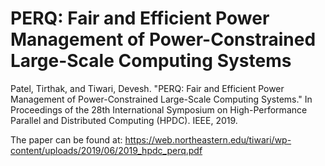 # PERQ: Fair and Efficient Power Management of Power-Constrained Large-Scale Computing Systems

Patel, Tirthak, and Tiwari, Devesh. "PERQ: Fair and Efficient Power Management of Power-Constrained Large-Scale Computing Systems." In Proceedings of the 28th International Symposium on High-Performance Parallel and Distributed Computing (HPDC). IEEE, 2019.

The paper can be found at:
https://web.northeastern.edu/tiwari/wp-content/uploads/2019/06/2019_hpdc_perq.pdf

